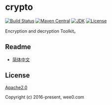 # crypto

[![Build Status](https://travis-ci.org/baihw/crypto.svg?branch=master)](https://travis-ci.org/baihw/crypto)
[![Maven Central](https://maven-badges.herokuapp.com/maven-central/com.wee0/crypto/badge.svg)](https://maven-badges.herokuapp.com/maven-central/com.wee0/crypto)
[![JDK](https://img.shields.io/badge/JDK-1.8+-green.svg)](https://www.oracle.com/technetwork/java/javase/downloads/index.html)
[![License](https://img.shields.io/badge/license-Apache%202-4EB1BA.svg)](https://www.apache.org/licenses/LICENSE-2.0.html)

Encryption and decryption Toolkit。

## Readme

* [简体中文](https://github.com/baihw/crypto/blob/master/README.md)


## License

[Apache2.0](https://www.apache.org/licenses/LICENSE-2.0.html)

Copyright (c) 2016-present, wee0.com